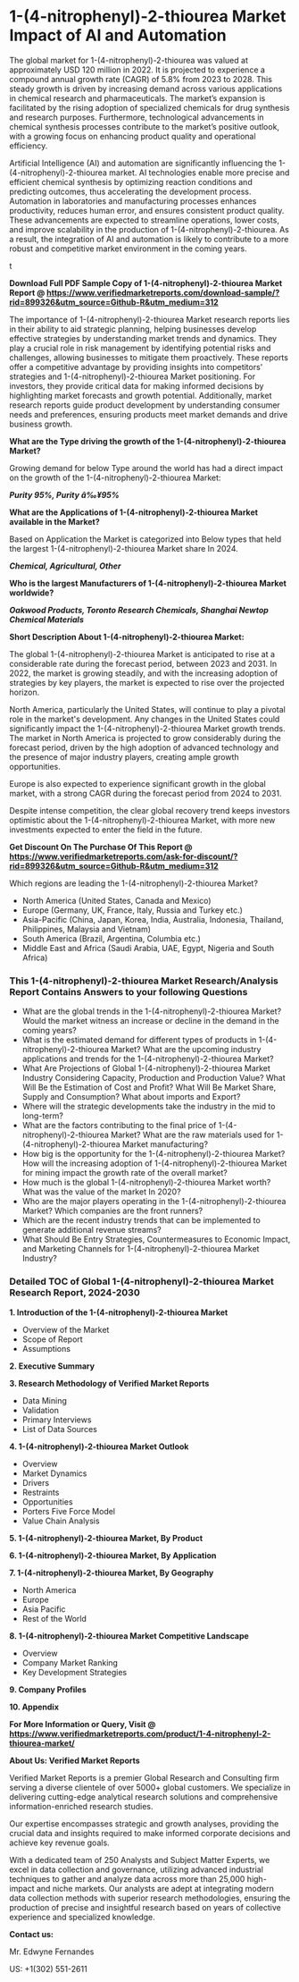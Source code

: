 <meta name="title" content="Global 1-(4-nitrophenyl)-2-thiourea Market Impact of AI and Automation"><meta name="description" content="The global market for 1-(4-nitrophenyl)-2-thiourea was valued at approximately USD 120 million in 2022. It is projected to experience a compound annual growth rate (CA"><meta name="title" content="1-(4-nitrophenyl)-2-thiourea Market Size, Share, Scope, Trends, Growth, Opportunities, Analysis, Forecast"><h1>1-(4-nitrophenyl)-2-thiourea Market Impact of AI and Automation</h1><p>The global market for 1-(4-nitrophenyl)-2-thiourea was valued at approximately USD 120 million in 2022. It is projected to experience a compound annual growth rate (CAGR) of 5.8% from 2023 to 2028. This steady growth is driven by increasing demand across various applications in chemical research and pharmaceuticals. The market’s expansion is facilitated by the rising adoption of specialized chemicals for drug synthesis and research purposes. Furthermore, technological advancements in chemical synthesis processes contribute to the market’s positive outlook, with a growing focus on enhancing product quality and operational efficiency.</p><p>Artificial Intelligence (AI) and automation are significantly influencing the 1-(4-nitrophenyl)-2-thiourea market. AI technologies enable more precise and efficient chemical synthesis by optimizing reaction conditions and predicting outcomes, thus accelerating the development process. Automation in laboratories and manufacturing processes enhances productivity, reduces human error, and ensures consistent product quality. These advancements are expected to streamline operations, lower costs, and improve scalability in the production of 1-(4-nitrophenyl)-2-thiourea. As a result, the integration of AI and automation is likely to contribute to a more robust and competitive market environment in the coming years.</p>t</p><p id="" class=""><strong>Download Full PDF Sample Copy of 1-(4-nitrophenyl)-2-thiourea Market Report @ <a href="https://www.verifiedmarketreports.com/download-sample/?rid=899326&utm_source=Github-R&utm_medium=312" target="_blank">https://www.verifiedmarketreports.com/download-sample/?rid=899326&utm_source=Github-R&utm_medium=312</a></strong></p><p>The importance of&nbsp;1-(4-nitrophenyl)-2-thiourea Market research reports lies in their ability to aid strategic planning, helping businesses develop effective strategies by understanding market trends and dynamics. They play a crucial role in risk management by identifying potential risks and challenges, allowing businesses to mitigate them proactively. These reports offer a competitive advantage by providing insights into competitors' strategies and 1-(4-nitrophenyl)-2-thiourea Market positioning. For investors, they provide critical data for making informed decisions by highlighting market forecasts and growth potential. Additionally, market research reports guide product development by understanding consumer needs and preferences, ensuring products meet market demands and drive business growth.</p><p><strong>What are the&nbsp;Type driving the growth of the 1-(4-nitrophenyl)-2-thiourea Market?</strong></p><p id="" class="">Growing demand for below Type around the world has had a direct impact on the growth of the 1-(4-nitrophenyl)-2-thiourea Market:</p><em><strong>Purity 95%, Purity â‰¥95%</strong></em></p><strong>What are the&nbsp;Applications&nbsp;of 1-(4-nitrophenyl)-2-thiourea Market available in the Market?</strong></p><p id="" class="">Based on Application the Market is categorized into Below types that held the largest 1-(4-nitrophenyl)-2-thiourea Market share In 2024.</p><em><strong>Chemical, Agricultural, Other</strong></em></p><strong>Who is the largest Manufacturers of 1-(4-nitrophenyl)-2-thiourea Market worldwide?</strong></p><p><em><strong>Oakwood Products, Toronto Research Chemicals, Shanghai Newtop Chemical Materials</strong></em></p><p id="" class=""><strong>Short Description About 1-(4-nitrophenyl)-2-thiourea Market:</strong></p><p>The global 1-(4-nitrophenyl)-2-thiourea Market is anticipated to rise at a considerable rate during the forecast period, between 2023 and 2031. In 2022, the market is growing steadily, and with the increasing adoption of strategies by key players, the market is expected to rise over the projected horizon.</p><p>North America, particularly the United States, will continue to play a pivotal role in the market's development. Any changes in the United States could significantly impact the 1-(4-nitrophenyl)-2-thiourea Market growth trends. The market in North America is projected to grow considerably during the forecast period, driven by the high adoption of advanced technology and the presence of major industry players, creating ample growth opportunities.</p><p>Europe is also expected to experience significant growth in the global market, with a strong CAGR during the forecast period from 2024 to 2031.</p><p>Despite intense competition, the clear global recovery trend keeps investors optimistic about the 1-(4-nitrophenyl)-2-thiourea Market, with more new investments expected to enter the field in the future.</p><p id="" class=""><strong>Get Discount On The Purchase Of This Report @ <a href="https://www.verifiedmarketreports.com/ask-for-discount/?rid=899326&utm_source=Github-R&utm_medium=312" target="_blank">https://www.verifiedmarketreports.com/ask-for-discount/?rid=899326&utm_source=Github-R&utm_medium=312</a></strong></p>Which regions are leading the 1-(4-nitrophenyl)-2-thiourea Market?</p><ul><li>North America (United States, Canada and Mexico)</li><li>Europe (Germany, UK, France, Italy, Russia and Turkey etc.)</li><li>Asia-Pacific (China, Japan, Korea, India, Australia, Indonesia, Thailand, Philippines, Malaysia and Vietnam)</li><li>South America (Brazil, Argentina, Columbia etc.)</li><li>Middle East and Africa (Saudi Arabia, UAE, Egypt, Nigeria and South Africa)</li></ul><h3 id="" class="">This 1-(4-nitrophenyl)-2-thiourea Market Research/Analysis Report Contains Answers to your following Questions</h3><ul><li>What are the global trends in the 1-(4-nitrophenyl)-2-thiourea Market? Would the market witness an increase or decline in the demand in the coming years?</li><li>What is the estimated demand for different types of products in 1-(4-nitrophenyl)-2-thiourea Market? What are the upcoming industry applications and trends for the 1-(4-nitrophenyl)-2-thiourea Market?</li><li>What Are Projections of Global 1-(4-nitrophenyl)-2-thiourea Market Industry Considering Capacity, Production and Production Value? What Will Be the Estimation of Cost and Profit? What Will Be Market Share, Supply and Consumption? What about imports and Export?</li><li>Where will the strategic developments take the industry in the mid to long-term?</li><li>What are the factors contributing to the final price of 1-(4-nitrophenyl)-2-thiourea Market? What are the raw materials used for 1-(4-nitrophenyl)-2-thiourea Market manufacturing?</li><li>How big is the opportunity for the 1-(4-nitrophenyl)-2-thiourea Market? How will the increasing adoption of 1-(4-nitrophenyl)-2-thiourea Market for mining impact the growth rate of the overall market?</li><li>How much is the global 1-(4-nitrophenyl)-2-thiourea Market worth? What was the value of the market In 2020?</li><li>Who are the major players operating in the 1-(4-nitrophenyl)-2-thiourea Market? Which companies are the front runners?</li><li>Which are the recent industry trends that can be implemented to generate additional revenue streams?</li><li>What Should Be Entry Strategies, Countermeasures to Economic Impact, and Marketing Channels for 1-(4-nitrophenyl)-2-thiourea Market Industry?</li></ul><h3 id="" class="">Detailed TOC of Global 1-(4-nitrophenyl)-2-thiourea Market Research Report, 2024-2030</h3><p id="" class=""><strong>1. Introduction of the 1-(4-nitrophenyl)-2-thiourea Market</strong></p><ul><li>Overview of the Market</li><li>Scope of Report</li><li>Assumptions</li></ul><p id="" class=""><strong>2. Executive Summary</strong></p><p id="" class=""><strong>3. Research Methodology of Verified Market Reports</strong></p><ul><li>Data Mining</li><li>Validation</li><li>Primary Interviews</li><li>List of Data Sources</li></ul><p id="" class=""><strong>4. 1-(4-nitrophenyl)-2-thiourea Market Outlook</strong></p><ul><li>Overview</li><li>Market Dynamics</li><li>Drivers</li><li>Restraints</li><li>Opportunities</li><li>Porters Five Force Model</li><li>Value Chain Analysis</li></ul><p id="" class=""><strong>5. 1-(4-nitrophenyl)-2-thiourea Market, By Product</strong></p><p id="" class=""><strong>6. 1-(4-nitrophenyl)-2-thiourea Market, By Application</strong></p><p id="" class=""><strong>7. 1-(4-nitrophenyl)-2-thiourea Market, By Geography</strong></p><ul><li>North America</li><li>Europe</li><li>Asia Pacific</li><li>Rest of the World</li></ul><p id="" class=""><strong>8. 1-(4-nitrophenyl)-2-thiourea Market Competitive Landscape</strong></p><ul><li>Overview</li><li>Company Market Ranking</li><li>Key Development Strategies</li></ul><p id="" class=""><strong>9. Company Profiles</strong></p><p id="" class=""><strong>10. Appendix</strong></p><p id="" class=""><strong>For More Information or Query, Visit @ <a href="https://www.verifiedmarketreports.com/product/1-4-nitrophenyl-2-thiourea-market/" target="_blank">https://www.verifiedmarketreports.com/product/1-4-nitrophenyl-2-thiourea-market/</a></strong></p><p id="" class=""><strong>About Us: Verified Market Reports</strong></p><p id="" class="">Verified Market Reports is a premier Global Research and Consulting firm serving a diverse clientele of over 5000+ global customers. We specialize in delivering cutting-edge analytical research solutions and comprehensive information-enriched research studies.</p><p id="" class="">Our expertise encompasses strategic and growth analyses, providing the crucial data and insights required to make informed corporate decisions and achieve key revenue goals.</p><p id="" class="">With a dedicated team of 250 Analysts and Subject Matter Experts, we excel in data collection and governance, utilizing advanced industrial techniques to gather and analyze data across more than 25,000 high-impact and niche markets. Our analysts are adept at integrating modern data collection methods with superior research methodologies, ensuring the production of precise and insightful research based on years of collective experience and specialized knowledge.</p><p id="" class=""><strong>Contact us:</strong></p><p id="" class="">Mr. Edwyne Fernandes</p><p id="" class="">US: +1(302) 551-2611</p>